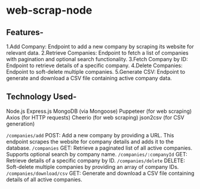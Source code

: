 # web-scrap-node

## Features-
1.Add Company: Endpoint to add a new company by scraping its website for relevant data.
2.Retrieve Companies: Endpoint to fetch a list of companies with pagination and optional search functionality.
3.Fetch Company by ID: Endpoint to retrieve details of a specific company.
4.Delete Companies: Endpoint to soft-delete multiple companies.
5.Generate CSV: Endpoint to generate and download a CSV file containing active company data.

## Technology Used-
Node.js
Express.js
MongoDB (via Mongoose)
Puppeteer (for web scraping)
Axios (for HTTP requests)
Cheerio (for web scraping)
json2csv (for CSV generation)

`/companies/add`
POST: Add a new company by providing a URL. This endpoint scrapes the website for company details and adds it to the database.
`/companies`
GET: Retrieve a paginated list of all active companies. Supports optional search by company name.
`/companies/:companyId`
GET: Retrieve details of a specific company by ID.
`/companies/delete`
DELETE: Soft-delete multiple companies by providing an array of company IDs.
`/companies/download/csv`
GET: Generate and download a CSV file containing details of all active companies.

